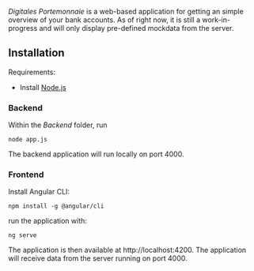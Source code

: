 *Digitales Portemonnaie* is a web-based application for getting an simple overview of your bank accounts. As of right now, it is still a work-in-progress and will only display pre-defined mockdata from the server.

## Installation

Requirements:

- Install [Node.js](https://nodejs.org/en/)

### Backend

Within the *Backend* folder, run

```
node app.js
```

The backend application will run locally on port 4000.

### Frontend

Install Angular CLI:

```
npm install -g @angular/cli
```

run the application with:

```
ng serve
```

The application is then available at http://localhost:4200. The application will receive data from the server running on port 4000.
